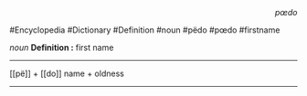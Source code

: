 
<div align="right"><i>pœdo</i></div>

#Encyclopedia #Dictionary #Definition #noun #pëdo #pœdo #firstname

*noun*
**Definition :** first name

---

[[pë]] + [[do]]
name + oldness

---
